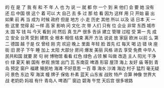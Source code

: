 的
在
是
了
我
有
和
不
年
人
也
为
说
一
就
都
你
一个
到
来
他们
会
要
她
没有
还
后
中国
很
这个
着
可以
大
自己
去
多
过
那
给
看
因为
这样
用
只
开始
最
出
如果
前
再
当
成为
时候
政府
但是
地方
小
走
历史
其他
所以
以及
话
日本
天
一些
这里
觉得
起
一样
高
家
影响
问
文化
次
带
人们
只有
位
企业
非常
东西
城市
太
国
写
钱
叫
今天
看到
间
然后
真
生产
很多
告诉
建立
管理
过程
受
第一
先
成立
安全
台湾
受到
建筑
全
根本
相信
结束
离开
方法
说说
放
家庭
欧洲
以前
么
第二
德国
越
于是
仅
曾经
刚
完
欢迎
晚上
里面
年轻
脸
首先
红
每天
喝
边
错
块
座
街
旧
房子
下午
睡
加上
太阳
大部分
房间
爆发
美丽
风格
进去
享受
免费
中华人民共和国
就要
房
句
树
博物馆
看看
红色
绿色
占领
解
叫做
改造
主人
阳光
干净
价
绿
夏天
躺
国有
参观
旅馆
出门
瓦
东南亚
啤酒
形容
屋顶
海上
友好
庙
等到
青岛
预定
窗户
福建
殖民地
海滩
不好意思
一百
尊
海水
沙滩
海边
村子
猛烈
毫无疑问
景色
东边
窄
海滨
幢
牌子
保佑
朴素
蓝天
山东省
战败
特产
合算
神像
世界大战
老奶奶
妈祖
有什
青岛人
啤酒厂
窗边
碧海
午觉
天后宫
很多坡路
 
